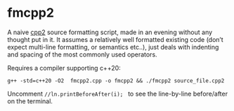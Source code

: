 # fmcpp2

A naive [cpp2](https://github.com/hsutter/cppfront) source formatting script, made in an evening without any thought put in it. 
It assumes a relatively well formatted existing code (don’t expect multi-line formatting, or semantics etc..), just deals with indenting and spacing of the most commonly used operators. 

Requires a compiler supporting c++20: 
```
g++ -std=c++20 -O2  fmcpp2.cpp -o fmcpp2 && ./fmcpp2 source_file.cpp2

```
Uncomment   ```//ln.printBeforeAfter(i); ``` to see the line-by-line before/after on the terminal.
